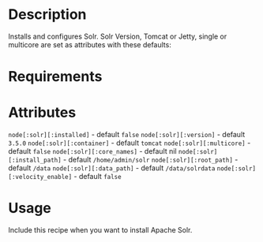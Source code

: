 Description
===========
Installs and configures Solr. Solr Version, Tomcat or Jetty, single or multicore are set as attributes with these defaults:


Requirements
============

Attributes
==========

`node[:solr][:installed]` - default `false`
`node[:solr][:version]` - default `3.5.0`
`node[:solr][:container]` - default `tomcat`
`node[:solr][:multicore]` - default `false`
`node[:solr][:core_names]` - default nil
`node[:solr][:install_path]` - default `/home/admin/solr`
`node[:solr][:root_path]` - default `/data`
`node[:solr][:data_path]` - default `/data/solrdata`
`node[:solr][:velocity_enable]` - default `false`

Usage
=====
Include this recipe when you want to install Apache Solr.

